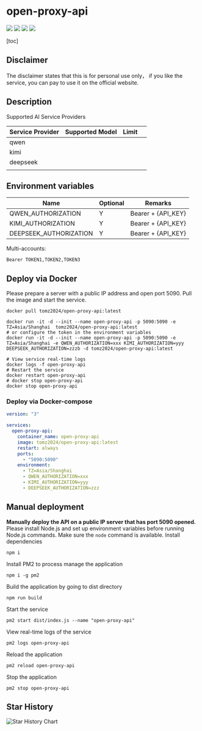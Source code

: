# open-proxy-api

[![](https://img.shields.io/github/license/dangjingtao/open-proxy-api.svg)](LICENSE)
![](https://img.shields.io/github/stars/dangjingtao/open-proxy-api.svg)
![](https://img.shields.io/github/forks/dangjingtao/open-proxy-api.svg)
![](https://img.shields.io/docker/pulls/tomz2024/open-proxy-api.svg)

[toc]

## Disclaimer

The disclaimer states that this is for personal use only， if you like the
service, you can pay to use it on the official website.

## Description

Supported AI Service Providers

| Service Provider | Supported Model | Limit |   |
| ---------------- | --------------- | ----- | - |
| qwen             |                 |       |   |
| kimi             |                 |       |   |
| deepseek         |                 |       |   |
|                  |                 |       |   |

## Environment variables

| Name                   | Optional | Remarks            |
| ---------------------- | -------- | ------------------ |
| QWEN_AUTHORIZATION     | Y        | Bearer + {API_KEY} |
| KIMI_AUTHORIZATION     | Y        | Bearer + {API_KEY} |
| DEEPSEEK_AUTHORIZATION | Y        | Bearer + {API_KEY} |

Multi-accounts:

```
Bearer TOKEN1,TOKEN2,TOKEN3
```

## Deploy via Docker

Please prepare a server with a public IP address and open port 5090. Pull the
image and start the service.

```shell
docker pull tomz2024/open-proxy-api:latest
```

```shell
docker run -it -d --init --name open-proxy-api -p 5090:5090 -e TZ=Asia/Shanghai  tomz2024/open-proxy-api:latest
# or configure the token in the environment variables
docker run -it -d --init --name open-proxy-api -p 5090:5090 -e TZ=Asia/Shanghai -e QWEN_AUTHORIZATION=xxx KIMI_AUTHORIZATION=yyy DEEPSEEK_AUTHORIZATION=zzzb -d tomz2024/open-proxy-api:latest
```

```shell
# View service real-time logs
docker logs -f open-proxy-api
# Restart the service
docker restart open-proxy-api
# docker stop open-proxy-api
docker stop open-proxy-api
```

### Deploy via Docker-compose

```yaml
version: "3"

services:
  open-proxy-api:
    container_name: open-proxy-api
    image: tomz2024/open-proxy-api:latest
    restart: always
    ports:
      - "5090:5090"
    environment:
      - TZ=Asia/Shanghai
      - QWEN_AUTHORIZATION=xxx
      - KIMI_AUTHORIZATION=yyy
      - DEEPSEEK_AUTHORIZATION=zzz
```

## Manual deployment

**Manually deploy the API on a public IP server that has port 5090 opened.**
Please install Node.js and set up environment variables before running Node.js
commands. Make sure the `node` command is available. Install dependencies

```
npm i
```

Install PM2 to process manage the application

```
npm i -g pm2
```

Build the application by going to dist directory

```
npm run build
```

Start the service

```
pm2 start dist/index.js --name "open-proxy-api"
```

View real-time logs of the service

```
pm2 logs open-proxy-api
```

Reload the application

```
pm2 reload open-proxy-api
```

Stop the application

```
pm2 stop open-proxy-api
```

## Star History

![Star History Chart](https://api.star-history.com/svg?repos=dangjingtao/open-proxy-api&type=Date)

